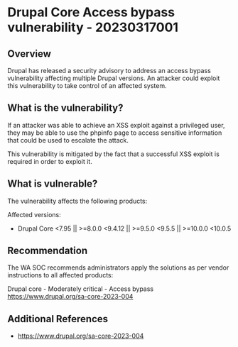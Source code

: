 # Drupal Core Access bypass vulnerability  - 20230317001

## Overview

Drupal has released a security advisory to address an access bypass vulnerability affecting multiple Drupal versions. An attacker could exploit this vulnerability to take control of an affected system.

## What is the vulnerability?

If an attacker was able to achieve an XSS exploit against a privileged user, they may be able to use the phpinfo page to access sensitive information that could be used to escalate the attack.

This vulnerability is mitigated by the fact that a successful XSS exploit is required in order to exploit it.

## What is vulnerable?

The vulnerability affects the following products:

Affected versions:

- Drupal Core  \<7.95 || >=8.0.0 \<9.4.12 || >=9.5.0 \<9.5.5 || >=10.0.0 \<10.0.5

## Recommendation

The WA SOC recommends administrators apply the solutions as per vendor instructions to all affected products:

Drupal core - Moderately critical - Access bypass <https://www.drupal.org/sa-core-2023-004>

## Additional References

- <https://www.drupal.org/sa-core-2023-004>
